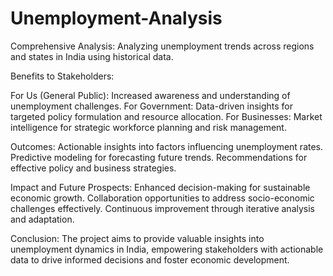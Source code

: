 # Unemployment-Analysis

Comprehensive Analysis: Analyzing unemployment trends across regions and states in India using historical data.

Benefits to Stakeholders:

For Us (General Public): Increased awareness and understanding of unemployment challenges.
For Government: Data-driven insights for targeted policy formulation and resource allocation.
For Businesses: Market intelligence for strategic workforce planning and risk management.


Outcomes:
Actionable insights into factors influencing unemployment rates.
Predictive modeling for forecasting future trends.
Recommendations for effective policy and business strategies.


Impact and Future Prospects:
Enhanced decision-making for sustainable economic growth.
Collaboration opportunities to address socio-economic challenges effectively.
Continuous improvement through iterative analysis and adaptation.

Conclusion:
The project aims to provide valuable insights into unemployment dynamics in India, empowering stakeholders with actionable data to drive informed decisions and foster economic development.
